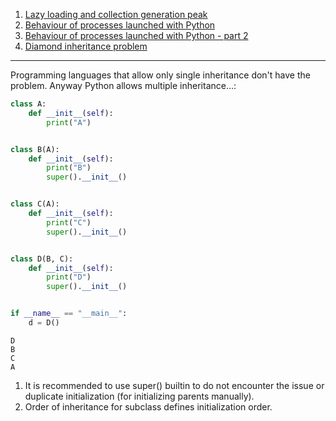 1. [Lazy loading and collection generation peak](https://github.com/wsoll/articles/blob/main/1-iterables-memory-tracing.md)
2. [Behaviour of processes launched with Python](https://github.com/wsoll/articles/blob/main/2-launching-processes.md)
3. [Behaviour of processes launched with Python - part 2](https://github.com/wsoll/articles/blob/main/3-launching-processes-2.md)
4. [Diamond inheritance problem](https://github.com/wsoll/articles/blob/main/4-diamond-inheritance-problem.md)

---

Programming languages that allow only single inheritance don't have the problem. Anyway Python allows multiple inheritance...:

```python
class A:
    def __init__(self):
        print("A")


class B(A):
    def __init__(self):
        print("B")
        super().__init__()


class C(A):
    def __init__(self):
        print("C")
        super().__init__()


class D(B, C):
    def __init__(self):
        print("D")
        super().__init__()


if __name__ == "__main__":
    d = D()
```

```text
D
B
C
A
```

1. It is recommended to use super() builtin to do not encounter the issue or duplicate initialization (for initializing parents manually).
2. Order of inheritance for subclass defines initialization order. 

